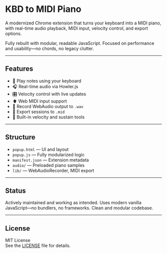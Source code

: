 # KBD to MIDI Piano

A modernized Chrome extension that turns your keyboard into a MIDI piano, with real-time audio playback, MIDI input, velocity control, and export options.

Fully rebuilt with modular, readable JavaScript. Focused on performance and usability—no chords, no legacy clutter.

---

## Features

- 🎹 Play notes using your keyboard
- 🎧 Real-time audio via Howler.js
- 🎛️ Velocity control with live updates
- ⬆️ Web MIDI input support
- 🎤 Record WebAudio output to `.wav`
- 🎼 Export sessions to `.mid`
- 🧰 Built-in velocity and sustain tools

---

## Structure

- `popup.html` — UI and layout
- `popup.js` — Fully modularized logic
- `manifest.json` — Extension metadata
- `audio/` — Preloaded piano samples
- `lib/` — WebAudioRecorder, MIDI export

---

## Status

Actively maintained and working as intended. Uses modern vanilla JavaScript—no bundlers, no frameworks. Clean and modular codebase.

---

## License

MIT License  
See the [LICENSE](./LICENSE) file for details.
